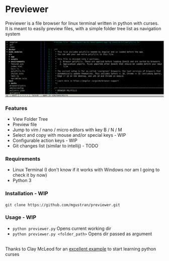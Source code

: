 # Previewer
Previewer is a file browser for linux terminal written in python with curses. \
It is meant to easily preview files, with a simple folder tree list as navigation system

![](https://github.com/mgustran/proxy-resources/blob/master/previewer-screenshot-2.png?raw=true)

### Features
- View Folder Tree
- Preview file
- Jump to vim / nano / micro editors with key B / N / M
- Select and copy with mouse and/or special keys - WIP
- Configurable action keys - WIP
- Git changes list (similar to intellij) - TODO

### Requirements
- Linux Terminal (I don't know if it works with Windows nor am I going to check it by now)
- Python 3

### Installation - WIP
`git clone https://github.com/mgustran/previewer.git`

### Usage - WIP
- `python previewer.py` Opens current working dir
- `python previewer.py <folder_path>` Opens dir passed as argument

\
Thanks to Clay McLeod for an [excellent example](https://gist.github.com/claymcleod/b670285f334acd56ad1c) to start learning python curses
